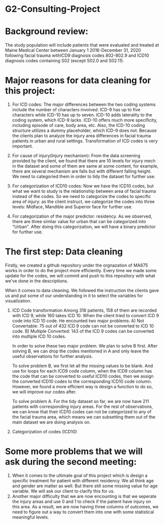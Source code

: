 # G2-Consulting-Project

# Background review:

The study population will include patients that were evaluated and treated at Maine Medical Center between January 1 2016-December 31, 2020 following facial trauma withICD9 diagnosis codes 802-802.9 and ICD10 diagnosis codes containing S02 (except S02.0 and S02.11). 

# Major reasons for data cleaning for this project:

1. For ICD codes: The major differences between the two coding systems include the number of characters involved. ICD-9 has up to five characters while ICD-10 has up to seven. ICD-10 adds laterality to the coding system, which ICD-9 lacks. ICD-10 offers much more specificity, including episode of care, body area, etc. Also, the ICD-10 coding structure utilizes a dummy placeholder, which ICD-9 does not. Because the clients plan to analyze the injury area differences in facial trauma patients in urban and rural settings. Transformation of ICD codes is very important. 

2. For cause of injury(Injury mechanism): From the data screening provided by the client, we found that there are 10 levels for injury mech in the dataset and some of them are same at some content, for example, there are several mechanism are falls but with different falling height. We need to categoried them in order to tidy the dataset for further use.

3. For categorization of ICD10 codes: Now we have the ICD10 codes, but what we want to study is the relationship between area of facial trauma instead of the codes. So we need to categorize the codes to specific area of injury: as the client instruct, we categorize the codes into three levels: Midface, Mandible and Superior face for further use.

4. For categorization of the major predictor: residency. As we observed, there are three simliar value for urban that can be categorized into "Urban". After doing this categorization, we will have a binary predictor for further use.

# The first step: Data cleaning

Firstly, we created a github repository under the orgnazation of MA675 works in order to do the project more efficiently. Every time we made some update for the codes, we will commit and push to this repository with what we've done in the descriptions. 

When it comes to data cleaning. We followed the instruction the clients gave us and put some of our understanding in it to select the variables for visualization.


1. ICD Code transformation
   Among 318 patients, 158 of them are recorded with ICD 9, while 160 takes ICD 10. When the client tried to convert ICD 9 code into ICD 10 code. He encounted two major problems: 
   A) Not Convertable: 75 out of 432 ICD 9 code can not be converted to ICD 10 code.
   B) Multiple Converted: 143 of the ICD 9 codes can be converted into multiple ICD 10 codes.
   
   In order to solve these two major problem. We plan to solve B first. After solving B, we can drop the codes mentioned in A and only leave the useful observations for further analysis.
   
   To solve problem B, we first let all the missing values to be blank. And use for loops for each ICD9 code column, when the ICD9 column has the code that can be converted to useful ICD10 codes, then we assign the converted ICD10 codes to the corresponding ICD10 code column. However, we found a more efficient way is design a function to do so, we will improve our codes after.
   
   To solve problem A. For the tidy dataset so far, we are now have 211 patients with corresponding injury areas. For the rest of observations, we can know that their ICD10 codes can not be categorized to any of the facial trauma area, which means we can subsetting them out of the main dataset we are doing analysis on.


2. Categorization of codes (ICD10)




# Some more problems that we will ask during the second meeting:
1. When it comes to the ultimate goal of this project which is design a specific treatment for patient with different residency. We all think age and gender are matter as well. But there still some missing value for age variable. We will ask our client to clarify this for us.
2. Another major difficulty that we are now encounting is that we seperate the injury areas and use 0 and 1 to check if the patient have injury on this area. As a result, we are now having three columns of outcomes, we need to figure out a way to convert them into one with some statistical meaningful levels.
